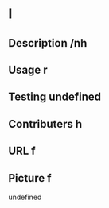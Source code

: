 # l
  ## Description /nh
  ## Usage r
  ## Testing undefined
  ## Contributers h
  ## URL f
  ## Picture f


undefined

